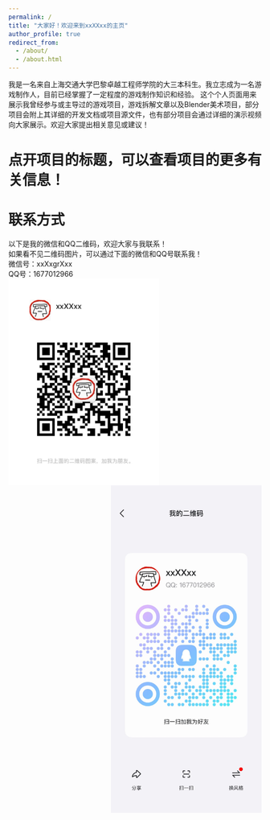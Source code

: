 ```yaml
---
permalink: /
title: "大家好！欢迎来到xxXXxx的主页"
author_profile: true
redirect_from: 
  - /about/
  - /about.html
---
```


我是一名来自上海交通大学巴黎卓越工程师学院的大三本科生。我立志成为一名游戏制作人，目前已经掌握了一定程度的游戏制作知识和经验。
这个个人页面用来展示我曾经参与或主导过的游戏项目，游戏拆解文章以及Blender美术项目，部分项目会附上其详细的开发文档或项目源文件，也有部分项目会通过详细的演示视频向大家展示。欢迎大家提出相关意见或建议！

# 点开项目的标题，可以查看项目的更多有关信息！  



# 联系方式
以下是我的微信和QQ二维码，欢迎大家与我联系！  
如果看不见二维码图片，可以通过下面的微信和QQ号联系我！  
微信号：xxXxgrXxx  
QQ号：1677012966  
<img src="WechatQR.png" width = "300" align=left />  
<img src="QQ_QR.png" width = "300" align=right />





